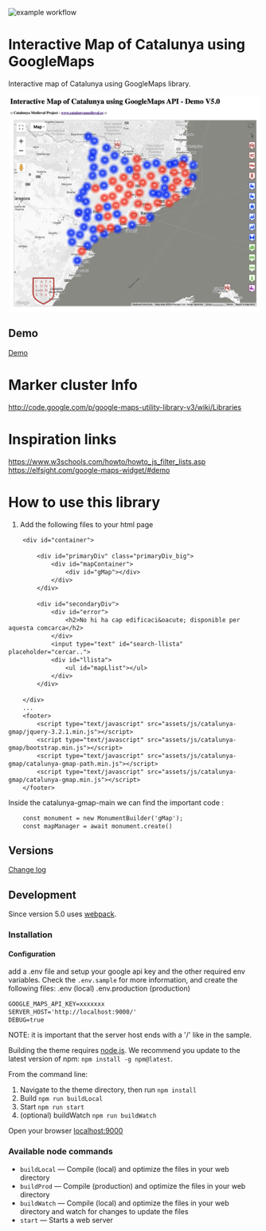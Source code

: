 ![example workflow](https://github.com/eballo/catalunya-gmap/actions/workflows/build.yml/badge.svg)

# Interactive Map of Catalunya using GoogleMaps
Interactive map of Catalunya using GoogleMaps library.

<img src="https://github.com/eballo/catalunya-gmap/blob/main/screenshot/screenshot-v5.png" alt="screen-shot" align="center" />

## Demo

[Demo](./demo.md)

# Marker cluster Info
http://code.google.com/p/google-maps-utility-library-v3/wiki/Libraries

# Inspiration links
https://www.w3schools.com/howto/howto_js_filter_lists.asp
https://elfsight.com/google-maps-widget/#demo

# How to use this library

1. Add the following files to your html page

```
    <div id="container">
    
        <div id="primaryDiv" class="primaryDiv_big">
            <div id="mapContainer">
                <div id="gMap"></div>
            </div>
        </div>
    
        <div id="secondaryDiv">
            <div id="error">
                <h2>No hi ha cap edificaci&oacute; disponible per aquesta comcarca</h2>
            </div>
            <input type="text" id="search-llista" placeholder="cercar..">
            <div id="llista">
                <ul id="mapLlist"></ul>
            </div>
        </div>
        
    </div>
    ...
    <footer>
        <script type="text/javascript" src="assets/js/catalunya-gmap/jquery-3.2.1.min.js"></script>
        <script type="text/javascript" src="assets/js/catalunya-gmap/bootstrap.min.js"></script>
        <script type="text/javascript" src="assets/js/catalunya-gmap/catalunya-gmap-path.min.js"></script>
        <script type="text/javascript" src="assets/js/catalunya-gmap/catalunya-gmap.min.js"></script>
    </footer>
```

Inside the catalunya-gmap-main we can find the important code :
```
    const monument = new MonumentBuilder('gMap');
    const mapManager = await monument.create()
```

## Versions

[Change log](./changelog.md)

## Development

Since version 5.0 uses [webpack](https://webpack.js.org/).

### Installation

#### Configuration

add a .env file and setup your google api key and the other required env variables. Check the `.env.sample` for 
more information, and create the following files: 
.env (local)
.env.production (production)

```
GOOGLE_MAPS_API_KEY=xxxxxxx
SERVER_HOST='http://localhost:9000/'
DEBUG=true
```

NOTE: it is important that the server host ends with a '/' like in the sample.

Building the theme requires [node.js](http://nodejs.org/download/). We recommend you update to the latest version of npm: `npm install -g npm@latest`.

From the command line:

1. Navigate to the theme directory, then run `npm install`
3. Build `npm run buildLocal`
4. Start `npm run start`
5. (optional) buildWatch `npm run buildWatch` 

Open your browser [localhost:9000](http://localhost:9000/)

### Available node commands

* `buildLocal` — Compile (local) and optimize the files in your web directory
* `buildProd`  — Compile (production) and optimize the files in your web directory
* `buildWatch` — Compile (local) and optimize the files in your web directory and watch for changes to update the files
* `start`      — Starts  a web server

